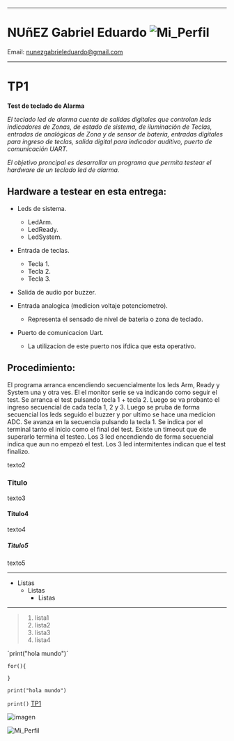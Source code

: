 ***
# NUñEZ Gabriel Eduardo  ![Mi_Perfil](https://media-eze1-1.cdn.whatsapp.net/v/t61.24694-24/262329071_303452795139327_6428126580712263286_n.jpg?stp=dst-jpg_s96x96&ccb=11-4&oh=01_Q5AaIL6T7benzWaVISsb4tozqbVMf-dP1HfCBnLkw2YIo9RW&oe=6697D1CA&_nc_sid=e6ed6c&_nc_cat=104)

Email: nunezgabrieleduardo@gmail.com
***

# TP1

**Test de teclado de Alarma**

*El teclado led de alarma cuenta de salidas digitales que controlan leds indicadores de Zonas, de estado de sistema, de iluminación de Teclas, entradas de analógicas de Zona y de sensor de batería, entradas digitales para ingreso de teclas, salida digital para indicador auditivo, puerto de comunicación UART.*

*El objetivo proncipal es desarrollar un programa que permita testear el hardware de un teclado led de alarma.*


## Hardware a testear en esta entrega:
* Leds de sistema.
  * LedArm.
  * LedReady.
  * LedSystem. 

* Entrada de teclas.
  * Tecla 1.
  * Tecla 2.
  * Tecla 3.
    
* Salida de audio por buzzer.

* Entrada analogica (medicion voltaje potenciometro).
  * Representa el sensado de nivel de bateria o zona de teclado.  
  
* Puerto de comunicacion Uart.
  * La utilizacion de este puerto nos ifdica que esta operativo.

## Procedimiento:
El programa arranca encendiendo secuencialmente los leds Arm, Ready y System una y otra ves.
El el monitor serie se va indicando como seguir el test.
Se arranca el test pulsando tecla 1 + tecla 2.
Luego se va probanto el ingreso secuencial de cada tecla 1, 2 y 3.
Luego se pruba de forma secuencial los leds seguido el buzzer y por ultimo se hace una medicion ADC.
Se avanza en la secuencia pulsando la tecla 1.
Se indica por el terminal tanto el inicio como el final del test.
Existe un timeout que de superarlo termina el testeo.
Los 3 led encendiendo de forma secuencial indica que aun no empezó el test.
Los 3 led intermitentes indican que el test finalizo.

texto2
### Titulo
texto3
#### Titulo4
texto4
##### Titulo5
texto5

***
* Listas
  - Listas
      + Listas
---
> 1. lista1
> 2. lista2
> 3. lista3
> 4. lista4


´print("hola mundo")´

~~~
for(){

}
~~~
`print("hola mundo")`

`print()`
[TP1](https://github.com/nnzgab/TP1)

![imagen](https://lh3.googleusercontent.com/a/ACg8ocLsXugjsqkz0WqtghgT4etIENpRHDV8LCzSOq-Xk7UNLLirChp9=s288-c-no)

![Mi_Perfil](https://media-eze1-1.cdn.whatsapp.net/v/t61.24694-24/262329071_303452795139327_6428126580712263286_n.jpg?stp=dst-jpg_s96x96&ccb=11-4&oh=01_Q5AaIL6T7benzWaVISsb4tozqbVMf-dP1HfCBnLkw2YIo9RW&oe=6697D1CA&_nc_sid=e6ed6c&_nc_cat=104)

